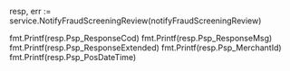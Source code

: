 resp, err := service.NotifyFraudScreeningReview(notifyFraudScreeningReview)

fmt.Printf(resp.Psp_ResponseCod)
fmt.Printf(resp.Psp_ResponseMsg)
fmt.Printf(resp.Psp_ResponseExtended)
fmt.Printf(resp.Psp_MerchantId)
fmt.Printf(resp.Psp_PosDateTime)
